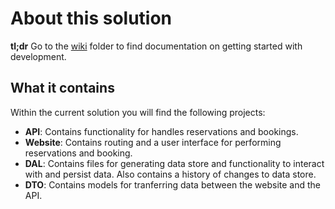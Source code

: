 # About this solution

**tl;dr**
Go to the [wiki](./.wiki/GettingStarted.md) folder to find documentation on getting started with development.

## What it contains

Within the current solution you will find the following projects:

* **API**: Contains functionality for handles reservations and bookings.
* **Website**: Contains routing and a user interface for performing reservations and booking. 
* **DAL**: Contains files for generating data store and functionality to interact with and persist data. Also contains a history of changes to data store.
* **DTO**: Contains models for tranferring data between the website and the API.

